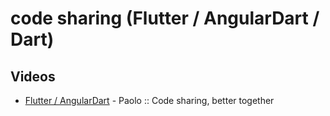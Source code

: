 # code sharing (Flutter / AngularDart / Dart)

## Videos

  - [Flutter / AngularDart](https://www.youtube.com/watch?v=PLHln7wHgPE) - Paolo :: Code sharing, better together
